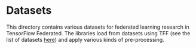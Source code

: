 # Datasets

This directory contains various datasets for federated learning research in
TensorFlow Federated. The libraries load from datasets using TFF (see the list
of datasets
[here](https://www.tensorflow.org/federated/api_docs/python/tff/simulation/datasets))
and apply various kinds of pre-processing.
